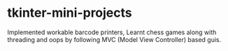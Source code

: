 # tkinter-mini-projects
Implemented workable barcode printers, Learnt chess games along with threading and oops by following MVC (Model View Controller) based guis.
